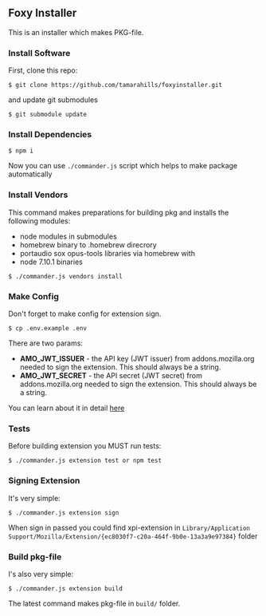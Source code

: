 Foxy Installer
-----------
This is an installer which makes PKG-file.


### Install Software
First, clone this repo:
```
$ git clone https://github.com/tamarahills/foxyinstaller.git
```

and update git submodules
```
$ git submodule update
```

### Install Dependencies
```
$ npm i
```

Now you can use `./commander.js` script which helps to make package automatically

### Install Vendors
This command makes preparations for building pkg and installs the following modules:
- node modules in submodules
- homebrew binary to .homebrew direcrory
- portaudio sox opus-tools libraries via homebrew with
- node 7.10.1 binaries

```
$ ./commander.js vendors install
```

### Make Config
Don't forget to make config for extension sign.
```
$ cp .env.example .env
```

There are two params:
- **AMO_JWT_ISSUER** - the API key (JWT issuer) from addons.mozilla.org needed to sign the extension. This should always be a string.
- **AMO_JWT_SECRET** - the API secret (JWT secret) from addons.mozilla.org needed to sign the extension. This should always be a string.

You can learn about it in detail [here](https://developer.mozilla.org/en-US/Add-ons/WebExtensions/Getting_started_with_web-ext#Signing_your_extension_for_distribution)


### Tests
Before building extension you MUST run tests:
```
$ ./commander.js extension test or npm test
```

### Signing Extension
It's very simple:
```
$ ./commander.js extension sign
```

When sign in passed you could find xpi-extension in `Library/Application Support/Mozilla/Extension/{ec8030f7-c20a-464f-9b0e-13a3a9e97384}` folder


### Build pkg-file
I's also very simple:

```
$ ./commander.js extension build
```

The latest command makes pkg-file in `build/` folder.
